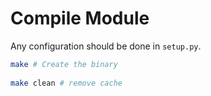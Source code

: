 # Compile Module

Any configuration should be done in `setup.py`.

```bash
make # Create the binary
 
make clean # remove cache
```
